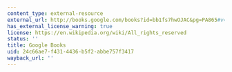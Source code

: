 ```yaml
---
content_type: external-resource
external_url: http://books.google.com/books?id=bb1fs7hwOJAC&pg=PA865#v=onepage
has_external_license_warning: true
license: https://en.wikipedia.org/wiki/All_rights_reserved
status: ''
title: Google Books
uid: 24c66ae7-f431-4436-b5f2-abbe757f3417
wayback_url: ''
---
```

